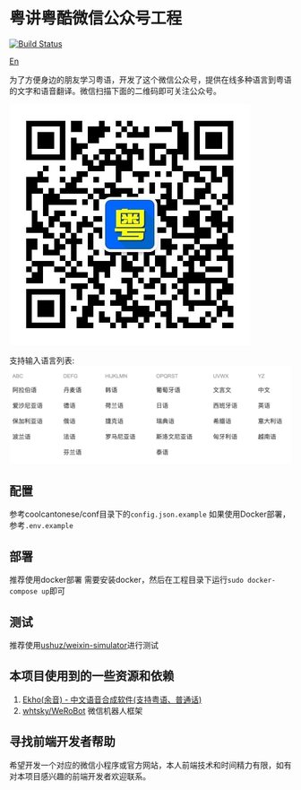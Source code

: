 # 粤讲粤酷微信公众号工程
[![Build Status](https://travis-ci.org/kk17/CoolCantonese.svg)](https://travis-ci.org/kk17/CoolCantonese)

[En](./README_en.md)

为了方便身边的朋友学习粤语，开发了这个微信公众号，提供在线多种语言到粤语的文字和语音翻译。微信扫描下面的二维码即可关注公众号。

![粤讲粤酷](./docs/qrcode.jpg)

支持输入语言列表:
![支持输入语言列表](./docs/support_input_languages.png)

## 配置
参考coolcantonese/conf目录下的`config.json.example`
如果使用Docker部署，参考`.env.example`

## 部署
推荐使用docker部署
需要安装docker，然后在工程目录下运行`sudo docker-compose up`即可

## 测试
推荐使用[ushuz/weixin-simulator](https://github.com/ushuz/weixin-simulator)进行测试

## 本项目使用到的一些资源和依赖
1. [Ekho(余音) - 中文语音合成软件(支持粤语、普通话)](http://www.eguidedog.net/cn/ekho_cn.php)
2. [whtsky/WeRoBot](https://github.com/whtsky/WeRoBot) 微信机器人框架

## 寻找前端开发者帮助

希望开发一个对应的微信小程序或官方网站，本人前端技术和时间精力有限，如有对本项目感兴趣的前端开发者欢迎联系。